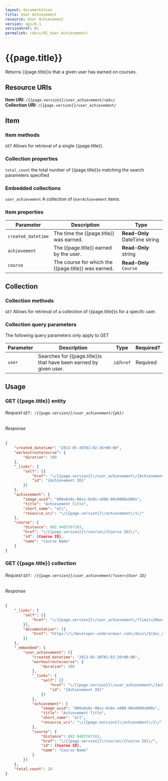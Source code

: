 ```yaml
---
layout: documentation
title: User Achievement
resource: User Achievement
version: api/0.1
versionhref: 01
permalink: /docs/01_User_Achievement/
---
```


# {{page.title}}

Returns {{page.title}}s that a given user has earned on courses.

## Resource URIs

**Item URI:** `/{{page.version}}/user_achievement/<pk>/`  
**Collection URI:** `/{{page.version}}/user_achievement/`

## Item

### Item methods

`GET` Allows for retrieval of a single {{page.title}}.

### Collection properties

`total_count` the total number of {{page.title}}s matching the search parameters specified

### Embedded collections

`user_achievement` A collection of `UserAchievement` items.

### Item properties

| Parameter          | Description                                      | Type                                 |
|--------------------|--------------------------------------------------|--------------------------------------|
| `created_datetime` | The time the {{page.title}} was earned. | **Read-Only** DateTime string                    | 
| `achievement`      | The {{page.title}} earned by the user.  |  **Read-Only** string                            |
| `course`           | The course for which the {{page.title}} was earned. | **Read-Only** `Course`               |

## Collection

### Collection methods

`GET` Allows for retrieval of a collection of {{page.title}}s for a specifc user.

### Collection query parameters

The following query parameters only apply to GET

| Parameter | Description                                                    | Type        | Required? |
|-----------|----------------------------------------------------------------|-------------|-----------|
| `user`    | Searches for {{page.title}}s that have been earned by given user. | `id`/`href` | Required  |

## Usage

### GET {{page.title}} entity

###### Request `GET: /{{page.version}}/user_achievement/{pk}/`

###### Response

```json
{
    "created_datetime": "2013-05-30T01:02:26+00:00",
    "workoutroutecourse": {
        "duration": 300
    },
    "_links": {
        "self": [{
            "href": "\/{{page.version}}\/user_achievement\/{Achievement ID}\/",
            "id": "{Achievement ID}"
        }]
    },
    "achievement": {
        "image_uuid": "000x0x0x-00xx-0x0x-x000-00x0000x000x",
        "title": "Achievement Title",
        "short_name": "at1",
        "resource_uri": "\/{{page.version}}\/achievement\/1\/"
    },
    "course": {
        "distance": 892.9403767183,
        "href": "\/{{page.version}}\/course\/{Course ID}\/",
        "id": {Course ID},
        "name": "Course Name"
    }
}
```

### GET {{page.title}} collection

###### Request `GET: /{{page.version}}/user_achievement/?user={User ID}`

###### Response

```json
{
    "_links": {
        "self": [{
            "href": "\/{{page.version}}\/user_achievement\/?limit=20&user={User ID}&offset=0"
        }],
        "documentation": [{
            "href": "https:\/\/developer.underarmour.com\/docs\/${doc_uri}"
        }]
    },
    "_embedded": {
        "user_achievement": [{
            "created_datetime": "2013-05-30T01:02:26+00:00",
            "workoutroutecourse": {
                "duration": 300
            },
            "_links": {
                "self": [{
                    "href": "\/{{page.version}}\/user_achievement\/{Achievement ID}\/",
                    "id": "{Achievement ID}"
                }]
            },
            "achievement": {
                "image_uuid": "000x0x0x-00xx-0x0x-x000-00x0000x000x",
                "title": "Achievement Title",
                "short_name": "at1",
                "resource_uri": "\/{{page.version}}\/achievement\/1\/"
            },
            "course": {
                "distance": 892.9403767183,
                "href": "\/{{page.version}}\/course\/{Course ID}\/",
                "id": {Course ID},
                "name": "Course Name"
            }
        }]
    },
    "total_count": 20
}
```
